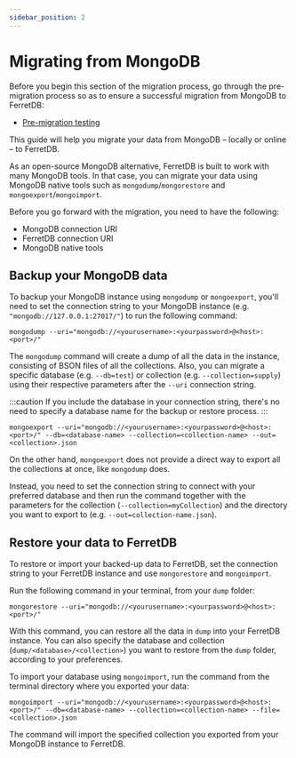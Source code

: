 ```yaml
---
sidebar_position: 2
---
```


# Migrating from MongoDB

Before you begin this section of the migration process, go through the pre-migration process so as to ensure a successful migration from MongoDB to FerretDB:

- [Pre-migration testing](premigration-testing.md)

This guide will help you migrate your data from MongoDB – locally or online – to FerretDB.

As an open-source MongoDB alternative, FerretDB is built to work with many MongoDB tools.
In that case, you can migrate your data using MongoDB native tools such as `mongodump`/`mongorestore` and `mongoexport`/`mongoimport`.

Before you go forward with the migration, you need to have the following:

- MongoDB connection URI
- FerretDB connection URI
- MongoDB native tools

## Backup your MongoDB data

To backup your MongoDB instance using `mongodump` or `mongoexport`, you'll need to set the connection string to your MongoDB instance (e.g. `"mongodb://127.0.0.1:27017/"`) to run the following command:

```shell
mongodump --uri="mongodb://<yourusername>:<yourpassword>@<host>:<port>/"
```

The `mongodump` command will create a dump of all the data in the instance, consisting of BSON files of all the collections.
Also, you can migrate a specific database (e.g. `--db=test`) or collection (e.g. `--collection=supply`) using their respective parameters after the `--uri` connection string.

:::caution
If you include the database in your connection string, there's no need to specify a database name for the backup or restore process.
:::

```shell
mongoexport --uri="mongodb://<yourusername>:<yourpassword>@<host>:<port>/" --db=<database-name> --collection=<collection-name> --out=<collection>.json
```

On the other hand, `mongoexport` does not provide a direct way to export all the collections at once, like `mongodump` does.

Instead, you need to set the connection string to connect with your preferred database and then run the command together with the parameters for the collection (`--collection=myCollection`) and the directory you want to export to (e.g. `--out=collection-name.json`).

## Restore your data to FerretDB

To restore or import your backed-up data to FerretDB, set the connection string to your FerretDB instance and use `mongorestore` and `mongoimport`.

Run the following command in your terminal, from your `dump` folder:

```shell
mongorestore --uri="mongodb://<yourusername>:<yourpassword>@<host>:<port>/"
```

With this command, you can restore all the data in `dump` into your FerretDB instance.
You can also specify the database and collection (`dump/<database>/<collection>`) you want to restore from the `dump` folder, according to your preferences.

To import your database using `mongoimport`, run the command from the terminal directory where you exported your data:

```shell
mongoimport --uri="mongodb://<yourusername>:<yourpassword>@<host>:<port>/" --db=<database-name> --collection=<collection-name> --file=<collection>.json
```

The command will import the specified collection you exported from your MongoDB instance to FerretDB.
